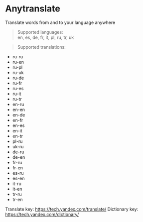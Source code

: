 # Anytranslate
Translate words from and to your language anywhere


> Supported languages:  
> en, es, de, fr, it, pl, ru, tr, uk  

> Supported translations:
  - ru-ru
  - ru-en
  - ru-pl
  - ru-uk
  - ru-de
  - ru-fr
  - ru-es
  - ru-it
  - ru-tr
  - en-ru
  - en-en
  - en-de
  - en-fr
  - en-es
  - en-it
  - en-tr
  - pl-ru
  - uk-ru
  - de-ru
  - de-en
  - fr-ru
  - fr-en
  - es-ru
  - es-en
  - it-ru
  - it-en
  - tr-ru
  - tr-en


Translate key: https://tech.yandex.com/translate/
Dictionary key: https://tech.yandex.com/dictionary/
